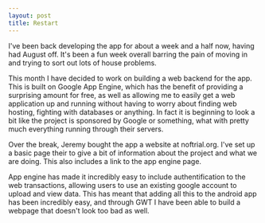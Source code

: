 ```yaml
---
layout: post
title: Restart
---
```


I've been back developing the app for about a week and a half now, having had
August off. It's been a fun week overall barring the pain of moving in and
trying to sort out lots of house problems.

This month I have decided to work on building a web backend for the app. This is
built on Google App Engine, which has the benefit of providing a surprising
amount for free, as well as allowing me to easily get a web application up and
running without having to worry about finding web hosting, fighting with
databases or anything. In fact it is beginning to look a bit like the project is
sponsored by Google or something, what with pretty much everything running
through their servers. 

Over the break, Jeremy bought the app a website at noftrial.org. I've set up a
basic page their to give a bit of information about the project and what we are
doing. This also includes a link to the app engine page.

App engine has made it incredibly easy to include authentification to the web
transactions, allowing users to use an existing google account to upload and
view data. This has meant that adding all this to the android app has been
incredibly easy, and through GWT I have been able to build a webpage that
doesn't look too bad as well. 
